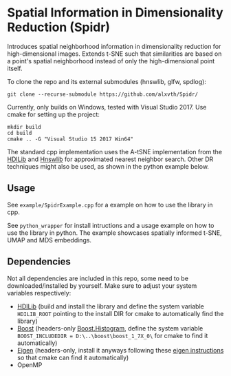 # Spatial Information in Dimensionality Reduction (Spidr)

Introduces spatial neighborhood information in dimensionality reduction for high-dimensional images. 
Extends t-SNE such that similarities are based on a point's spatial neighborhood instead of only the high-dimensional point itself.

To clone the repo and its external submodules (hnswlib, glfw, spdlog):

```git clone --recurse-submodule https://github.com/alxvth/Spidr/```

Currently, only builds on Windows, tested with Visual Studio 2017. Use cmake for setting up the project:
```
mkdir build
cd build
cmake .. -G "Visual Studio 15 2017 Win64"
```

The standard cpp implementation uses the A-tSNE implementation from the [HDILib](https://github.com/biovault/HDILib) and [Hnswlib](https://github.com/nmslib/hnswlib) for approximated nearest neighbor search. Other DR techniques might also be used, as shown in the python example below.

## Usage

See `example/SpidrExample.cpp` for a example on how to use the library in cpp.

See `python_wrapper` for install intructions and a usage example on how to use the library in python. The example showcases spatially informed t-SNE, UMAP and MDS embeddings.

## Dependencies
Not all dependencies are included in this repo, some need to be downloaded/installed by yourself. 
Make sure to adjust your system variables respectively:
- [HDILib](https://github.com/biovault/HDILib) (build and install the library and define the system variable `HDILIB_ROOT` pointing to the install DIR for cmake to automatically find the library)
- [Boost](https://www.boost.org/) (headers-only [Boost.Histogram](https://www.boost.org/doc/libs/1_73_0/libs/histogram/doc/html/index.html), define the system variable `BOOST_INCLUDEDIR = D:\..\boost\boost_1_7X_0\` for cmake to find it automatically)
- [Eigen](http://eigen.tuxfamily.org/index.php?title=Main_Page) (headers-only, install it anyways following these [eigen instructions](https://gitlab.com/libeigen/eigen/-/blob/master/INSTALL) so that cmake can find it automatically)
- OpenMP
